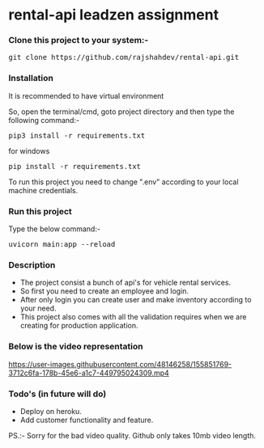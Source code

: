# rental-api leadzen assignment

### Clone this project to your system:-
<pre>git clone https://github.com/rajshahdev/rental-api.git</pre>

### Installation
It is recommended to have virtual environment 


So, open the terminal/cmd, goto project directory and then type the following command:-
<pre>
pip3 install -r requirements.txt
</pre>

for windows

<pre>
pip install -r requirements.txt
</pre>

To run this project you need to change ".env" according to your local machine credentials.

### Run this project
Type the below command:-
<pre>uvicorn main:app --reload</pre>

### Description
* The project consist a bunch of api's for vehicle rental services.                                                            
* So first you need to create an employee and login.                                                                                               
* After only login you can create user and make inventory according to your need.                                                             
* This project also comes with all the validation requires when we are creating for production application.                                          

### Below is the video representation

https://user-images.githubusercontent.com/48146258/155851769-3712c6fa-178b-45e6-a1c7-449795024309.mp4                                   

### Todo's (in future will do)
* Deploy on heroku.
* Add customer functionality and feature.

PS.:- Sorry for the bad video quality. Github only takes 10mb video length.






